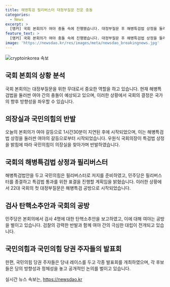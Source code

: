 ```yaml
---
title: 해병특검 필리버스터 대정부질문 전운 충돌
categories:
  - News
excerpt: >
  [앵커] 국회 본회의가 여야 충돌 속에 진행됐습니다. 대정부질문 후 해병특검법 상정을 둘러싼 갈등이 예상되고, 국민의힘과 더불어민주당의 대치가 뜨거워졌습니다. 민주당은 검사 4명에 대한 탄핵안을 발의하며 검찰과의 공방을 벌이고, 김홍일 방통위원장의 사퇴 문제도 논의 중입니다. 또한, 국민의힘 당권 경쟁 역시 가열되고 있습니다. (150자) #국회 #대정부질문 #해병특검법 #탄핵안 #김홍일 #당권경쟁
feature_text: >
  [앵커] 국회 본회의가 여야 충돌 속에 진행됐습니다. 대정부질문 후 해병특검법 상정을 둘러싼 갈등이 예상되고, 국민의힘과 더불어민주당의 대치가 뜨거워졌습니다. 민주당은 검사 4명에 대한 탄핵안을 발의하며 검찰과의 공방을 벌이고, 김홍일 방통위원장의 사퇴 문제도 논의 중입니다. 또한, 국민의힘 당권 경쟁 역시 가열되고 있습니다. (150자) #국회 #대정부질문 #해병특검법 #탄핵안 #김홍일 #당권경쟁
image: 'https://newsdao.kr/res/images/meta/newsdao_breakingnews.jpg'
---
```


<p><img src="https://newsdao.kr/res/images/meta/newsdao_breakingnews.jpg" alt="cryptoinkorea 속보" /></p>

<h2 data-ke-size="size26">국회 본회의 상황 분석</h2>

<p data-ke-size="size16">국회 본회의는 대정부질문을 위한 무대로서 중요한 역할을 하고 있습니다. 현재 해병특검법을 둘러싼 여야 간의 충돌이 예상되고 있으며, 이러한 상황에서 국회의 결정은 국가의 향후 방향성을 좌우할 수 있습니다.</p>

<h2 data-ke-size="size26">의장실과 국민의힘의 반발</h2>

<p data-ke-size="size16">오늘의 본회의가 여야 갈등으로 1시간30분이 지연된 후에 시작되었으며, 이는 해병특검법 상정을 둘러싼 여야의 갈등으로부터 시작되었습니다. 우원식 국회의장이 특검법 상정을 밝힘에 따라 국민의힘이 의장실을 찾아가며 반발하였습니다.</p>

<h2 data-ke-size="size26">국회의 해병특검법 상정과 필리버스터</h2>

<p data-ke-size="size16">해병특검법안을 두고 국민의힘은 필리버스터로 저지를 준비하였고, 민주당은 필리버스터를 종결하고 특검법 통과를 위한 표결을 진행할 계획임을 밝혔습니다. 이러한 상황에서 22대 국회의 첫 대정부질문은 해병특검 공방으로 시작되었습니다.</p>

<h2 data-ke-size="size26">검사 탄핵소추안과 국회의 공방</h2>

<p data-ke-size="size16">민주당은 본회의에서 검사 4명에 대한 탄핵소추안을 보고하였고, 이에 대해 여야는 공방을 벌이고 있습니다. 검찰의 강력한 반발과 함께 여야 간의 극심한 대립이 전개되고 있습니다.</p>

<h2 data-ke-size="size26">국민의힘과 국민의힘 당권 주자들의 발표회</h2>

<p data-ke-size="size16">한편, 국민의힘 당권 주자들은 당내 레이스를 두고 각종 발표회를 개최하였으며, 각 후보들은 당의 방향성과 정체성을 놓고 공개적인 논의를 벌이고 있습니다.</p>
실시간 뉴스 속보는, <a href="https://newsdao.kr" rel="dofollow">https://newsdao.kr</a>


